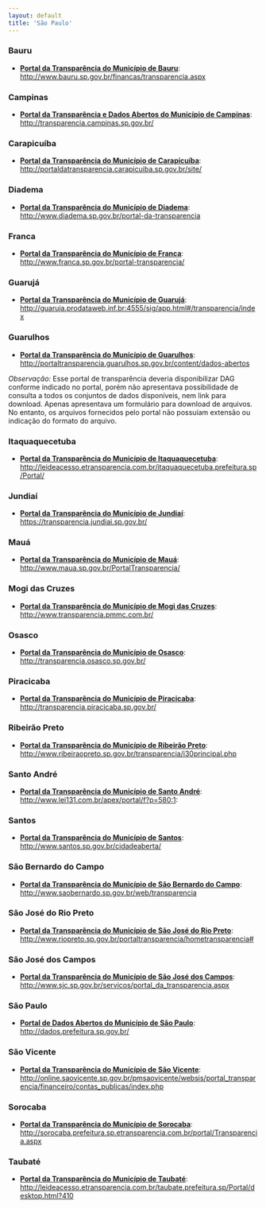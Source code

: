 ```yaml
---
layout: default
title: 'São Paulo'
---
```


### Bauru

- **[Portal da Transparência do Município de Bauru](http://www.bauru.sp.gov.br/financas/transparencia.aspx)**: http://www.bauru.sp.gov.br/financas/transparencia.aspx

### Campinas

- **[Portal da Transparência e Dados Abertos do Município de Campinas](http://transparencia.campinas.sp.gov.br/)**: http://transparencia.campinas.sp.gov.br/

### Carapicuíba

- **[Portal da Transparência do Município de Carapicuíba](http://portaldatransparencia.carapicuiba.sp.gov.br/site/)**: http://portaldatransparencia.carapicuiba.sp.gov.br/site/

### Diadema

- **[Portal da Transparência do Município de Diadema](http://www.diadema.sp.gov.br/portal-da-transparencia)**: http://www.diadema.sp.gov.br/portal-da-transparencia

### Franca

- **[Portal da Transparência do Município de Franca](http://www.franca.sp.gov.br/portal-transparencia/)**: http://www.franca.sp.gov.br/portal-transparencia/

### Guarujá

- **[Portal da Transparência do Município de Guarujá](http://guaruja.prodataweb.inf.br:4555/sig/app.html#/transparencia/index)**: http://guaruja.prodataweb.inf.br:4555/sig/app.html#/transparencia/index

### Guarulhos

- **[Portal da Transparência do Município de Guarulhos](http://portaltransparencia.guarulhos.sp.gov.br/content/dados-abertos)**: http://portaltransparencia.guarulhos.sp.gov.br/content/dados-abertos

_Observação:_ Esse portal de transparência deveria disponibilizar DAG conforme indicado no portal, porém não apresentava possibilidade de consulta a todos os conjuntos de dados disponíveis, nem link para download. Apenas apresentava um formulário para download de arquivos. No entanto, os arquivos fornecidos pelo portal não possuíam extensão ou indicação do formato do arquivo.

### Itaquaquecetuba

- **[Portal da Transparência do Município de Itaquaquecetuba](http://leideacesso.etransparencia.com.br/itaquaquecetuba.prefeitura.sp/Portal/)**: http://leideacesso.etransparencia.com.br/itaquaquecetuba.prefeitura.sp/Portal/

### Jundiaí

- **[Portal da Transparência do Município de Jundiaí](https://transparencia.jundiai.sp.gov.br/)**: https://transparencia.jundiai.sp.gov.br/

### Mauá

- **[Portal da Transparência do Município de Mauá](http://www.maua.sp.gov.br/PortalTransparencia/)**: http://www.maua.sp.gov.br/PortalTransparencia/

### Mogi das Cruzes

- **[Portal da Transparência do Município de Mogi das Cruzes](http://www.transparencia.pmmc.com.br/)**: http://www.transparencia.pmmc.com.br/

### Osasco

- **[Portal da Transparência do Município de Osasco](http://transparencia.osasco.sp.gov.br/)**: http://transparencia.osasco.sp.gov.br/

### Piracicaba

- **[Portal da Transparência do Município de Piracicaba](http://transparencia.piracicaba.sp.gov.br/)**: http://transparencia.piracicaba.sp.gov.br/

### Ribeirão Preto

- **[Portal da Transparência do Município de Ribeirão Preto](http://www.ribeiraopreto.sp.gov.br/transparencia/i30principal.php)**: http://www.ribeiraopreto.sp.gov.br/transparencia/i30principal.php

### Santo André

- **[Portal da Transparência do Município de Santo André](http://www.lei131.com.br/apex/portal/f?p=580:1:)**: http://www.lei131.com.br/apex/portal/f?p=580:1:

### Santos

- **[Portal da Transparência do Município de Santos](http://www.santos.sp.gov.br/cidadeaberta/)**: http://www.santos.sp.gov.br/cidadeaberta/

### São Bernardo do Campo

- **[Portal da Transparência do Município de São Bernardo do Campo](http://www.saobernardo.sp.gov.br/web/transparencia)**: http://www.saobernardo.sp.gov.br/web/transparencia

### São José do Rio Preto

- **[Portal da Transparência do Município de São José do Rio Preto](http://www.riopreto.sp.gov.br/portaltransparencia/hometransparencia#)**: http://www.riopreto.sp.gov.br/portaltransparencia/hometransparencia#

### São José dos Campos

- **[Portal da Transparência do Município de São José dos Campos](http://www.sjc.sp.gov.br/servicos/portal_da_transparencia.aspx)**: http://www.sjc.sp.gov.br/servicos/portal_da_transparencia.aspx

### São Paulo

- **[Portal de Dados Abertos do Município de São Paulo](http://dados.prefeitura.sp.gov.br/)**: http://dados.prefeitura.sp.gov.br/

### São Vicente

- **[Portal da Transparência do Município de São Vicente](http://online.saovicente.sp.gov.br/pmsaovicente/websis/portal_transparencia/financeiro/contas_publicas/index.php)**: http://online.saovicente.sp.gov.br/pmsaovicente/websis/portal_transparencia/financeiro/contas_publicas/index.php

### Sorocaba

- **[Portal da Transparência do Município de Sorocaba](http://sorocaba.prefeitura.sp.etransparencia.com.br/portal/Transparencia.aspx)**: http://sorocaba.prefeitura.sp.etransparencia.com.br/portal/Transparencia.aspx

### Taubaté

- **[Portal da Transparência do Município de Taubaté](http://leideacesso.etransparencia.com.br/taubate.prefeitura.sp/Portal/desktop.html?410)**: http://leideacesso.etransparencia.com.br/taubate.prefeitura.sp/Portal/desktop.html?410
